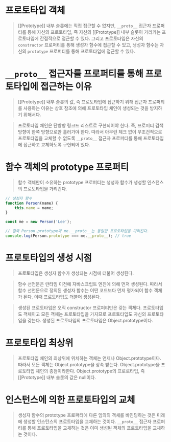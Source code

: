 # 프로토타입 객체
> [[Prototype]] 내부 슬롯에는 직접 접근할 수 없지만, `__proto__` 접근자 프로퍼티를 통해 자신의 프로토타입, 즉 자신의 [[Prototype]] 내부 슬롯이
> 가리키는 프로토타입에 간접적으로 접근할 수 있다. 그리고 프로토타입은 자신의 `constructor` 프로퍼티를 통해 생성자 함수에 접근할 수 있고, 생성자 함수는
> 자신의 `prototype` 프로퍼티를 통해 프로토타입에 접근할 수 있다.

# `__proto__` 접근자를 프로퍼티를 통해 프로토타입에 접근하는 이유
> [[Prototype]] 내부 슬롯의 값, 즉 프로토타입에 접근하기 위해 접근자 프로퍼티를 사용하는 이유는 상호 참조에 의해 프로토타입 체인이 생성되는 것을
> 방지하기 위해서다.

> 프로토타입 체인은 단방향 링크드 리스트로 구현되어야 한다. 즉, 프로퍼티 검색 방향이 한쪽 방향으로만 흘러가야 한다. 따라서 아무런 체크 없이
> 무조건적으로 프로토타입을 교체할 수 없도록 `__proto__` 접근자 프로퍼티를 통해 프로토타입에 접근하고 교체하도록 구현되어 있다.

# 함수 객체의 prototype 프로퍼티
> 함수 객체만이 소유하는 prototype 프로퍼티는 생성자 함수가 생성할 인스턴스의 프로토타입을 가리킨다.
```javascript
// 생성자 함수
function Person(name) {
    this.name = name;
}

const me = new Person('Lee');

// 결국 Person.prototype과 me.__proto__는 동일한 프로토타입을 가리킨다.
console.log(Person.prototype === me.__proto__); // true
``` 

# 프로토타입의 생성 시점
> 프로토타입은 생성자 함수가 생성되는 시점에 더불어 생성된다.

> 함수 선언문은 런타임 이전에 자바스크립트 엔진에 의해 먼저 생성된다. 따라서 함수 선언문으로 정의된 생성자 함수는 어떤 코드보다 먼저
> 평가되어 함수 객체가 된다. 이때 프로토타입도 더불어 생성된다. 

> 생성된 프로토타입은 오직 constructor 프로퍼티만은 갖는 객체다. 프로토타입도 객체이고 모든 객체는 프로토타입을 가지므로 프로토타입도 자신의 프로토타입을
> 갖는다. 생성된 프로토타입의 프로토타입은 Object.prototype이다.

# 프로토타입 최상위
> 프로토타입 체인의 최상위에 위치하는 객체는 언제나 Object.prototype이다. 따라서 모든 객체는 Object.prototype을 상속 받는다.
> Object.prototype을 프로토타입 체인의 종점이라한다. Object.prototype의 프로로타입, 즉 [[Prototype]] 내부 슬롯의 값은 null이다.

# 인스턴스에 의한 프로토타입의 교체
> 생성자 함수의 prototype 프로퍼티에 다른 임의의 객체를 바인딩하는 것은 미래에 생성할 인스턴스의 프로토타입을 교체하는 것이다.
> `__proto__` 접근자 프로퍼티를 통해 프로토타입을 교체하는 것은 이미 생성된 객체의 프로토타입을 교체하는 것이다.